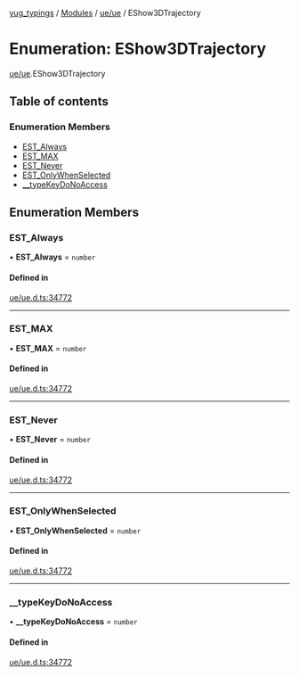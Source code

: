 [yug_typings](../README.md) / [Modules](../modules.md) / [ue/ue](../modules/ue_ue.md) / EShow3DTrajectory

# Enumeration: EShow3DTrajectory

[ue/ue](../modules/ue_ue.md).EShow3DTrajectory

## Table of contents

### Enumeration Members

- [EST\_Always](ue_ue.EShow3DTrajectory.md#est_always)
- [EST\_MAX](ue_ue.EShow3DTrajectory.md#est_max)
- [EST\_Never](ue_ue.EShow3DTrajectory.md#est_never)
- [EST\_OnlyWhenSelected](ue_ue.EShow3DTrajectory.md#est_onlywhenselected)
- [\_\_typeKeyDoNoAccess](ue_ue.EShow3DTrajectory.md#__typekeydonoaccess)

## Enumeration Members

### EST\_Always

• **EST\_Always** = `number`

#### Defined in

[ue/ue.d.ts:34772](https://github.com/YugMetaverse/yug_typings/blob/b7d9b19/ue/ue.d.ts#L34772)

___

### EST\_MAX

• **EST\_MAX** = `number`

#### Defined in

[ue/ue.d.ts:34772](https://github.com/YugMetaverse/yug_typings/blob/b7d9b19/ue/ue.d.ts#L34772)

___

### EST\_Never

• **EST\_Never** = `number`

#### Defined in

[ue/ue.d.ts:34772](https://github.com/YugMetaverse/yug_typings/blob/b7d9b19/ue/ue.d.ts#L34772)

___

### EST\_OnlyWhenSelected

• **EST\_OnlyWhenSelected** = `number`

#### Defined in

[ue/ue.d.ts:34772](https://github.com/YugMetaverse/yug_typings/blob/b7d9b19/ue/ue.d.ts#L34772)

___

### \_\_typeKeyDoNoAccess

• **\_\_typeKeyDoNoAccess** = `number`

#### Defined in

[ue/ue.d.ts:34772](https://github.com/YugMetaverse/yug_typings/blob/b7d9b19/ue/ue.d.ts#L34772)
